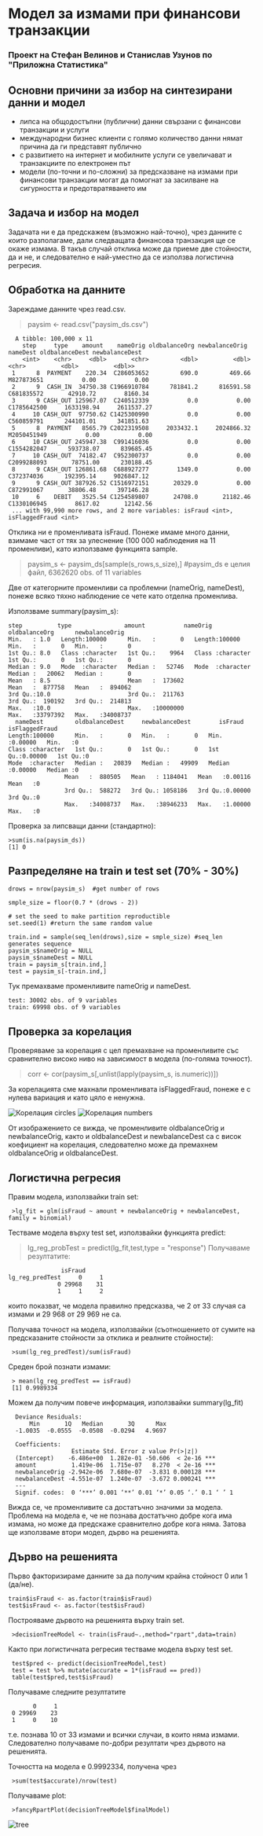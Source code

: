 # **Модел за измами при финансови транзакции**
### Проект на Стефан Велинов и Станислав Узунов по "Приложна Статистика"

## Основни причини за избор на синтезирани данни и модел
 * липса на общодостъпни (публични) данни свързани с финансови транзакции и услуги
 * международни бизнес клиенти с голямо количество данни нямат причина да ги представят публично
 * с развитието на интернет и мобилните услуги се увеличават и транзакциите по електронен път
 * модели (по-точни и по-сложни) за предсказване на измами при финансови транзакции могат да помогнат за засилване на сигурността и предотвратяването им

## Задача и избор на модел 
Задачата ни е да предскажем (възможно най-точно), чрез данните с които разполагаме, дали следващата финансова транзакция  ще се окаже измама. В такъв случай отклика може да приеме две стойности, да и не, и следователно е най-уместно да се използва логистична регресия. 

## Обработка на данните
Зареждаме данните чрез read.csv.
>paysim <- read.csv("paysim_ds.csv")

      A tibble: 100,000 x 11
        step     type    amount    nameOrig oldbalanceOrg newbalanceOrig    nameDest oldbalanceDest newbalanceDest
        <int>    <chr>     <dbl>       <chr>         <dbl>          <dbl>       <chr>          <dbl>          <dbl>> 
     1      8  PAYMENT    220.34  C286053652         690.0         469.66  M827873651           0.00           0.00
     2      9  CASH_IN  34750.38 C1966910784      781841.2      816591.58  C681835572       42910.72        8160.34
     3      9 CASH_OUT 125967.07  C240512339           0.0           0.00 C1785642500     1633198.94     2611537.27
     4     10 CASH_OUT  97750.62 C1425300990           0.0           0.00  C560859791      244101.01      341851.63
     5      8  PAYMENT   8565.79 C2022319508     2033432.1     2024866.32 M2050451949           0.00           0.00
     6     10 CASH_OUT 245947.38  C991416036           0.0           0.00 C1554282047      593738.07      839685.45
     7     10 CASH_OUT  74182.47  C952300737           0.0           0.00 C2099288093       78751.00      230188.45
     8      9 CASH_OUT 126861.68  C688927277        1349.0           0.00  C372374036      192395.14     9026847.12
     9      9 CASH_OUT 387926.52 C1516972151       20329.0           0.00  C872991067       38806.48      397146.28
     10     6    DEBIT   3525.54 C1254589807       24708.0       21182.46 C1330106945        8617.02       12142.56
     ... with 99,990 more rows, and 2 more variables: isFraud <int>, isFlaggedFraud <int>

Отклика ни е променливата isFraud.
Понеже имаме много данни, взимаме част от тях за улеснение (100 000 наблюдения на 11 променливи), като използваме функцията samplе.

>paysim_s <- paysim_ds[sample(s_rows,s_size),] #paysim_ds e целия файл, 6362620 obs. of 11 variables

Две от категорните променливи са проблемни (nameOrig, nameDest), понеже всяко тяхно наблюдение се чете като отделна променлива.


Използваме summary(paysim_s):

    step          type               amount           nameOrig         oldbalanceOrg      newbalanceOrig    
    Min.   : 1.0   Length:100000      Min.   :       0   Length:100000      Min.   :       0   Min.   :       0  
    1st Qu.: 8.0   Class :character   1st Qu.:    9964   Class :character   1st Qu.:       0   1st Qu.:       0  
    Median : 9.0   Mode  :character   Median :   52746   Mode  :character   Median :   20062   Median :       0  
    Mean   : 8.5                      Mean   :  173602                      Mean   :  877758   Mean   :  894062  
    3rd Qu.:10.0                      3rd Qu.:  211763                      3rd Qu.:  190192   3rd Qu.:  214813  
    Max.   :10.0                      Max.   :10000000                      Max.   :33797392   Max.   :34008737  
      nameDest         oldbalanceDest     newbalanceDest        isFraud        isFlaggedFraud
    Length:100000      Min.   :       0   Min.   :       0   Min.   :0.00000   Min.   :0     
    Class :character   1st Qu.:       0   1st Qu.:       0   1st Qu.:0.00000   1st Qu.:0     
    Mode  :character   Median :   20839   Median :   49909   Median :0.00000   Median :0     
                    Mean   :  880505   Mean   : 1184041   Mean   :0.00116   Mean   :0     
                    3rd Qu.:  588272   3rd Qu.: 1058186   3rd Qu.:0.00000   3rd Qu.:0     
                    Max.   :34008737   Max.   :38946233   Max.   :1.00000   Max.   :0
                     
Проверка за липсващи данни (стандартно):

    >sum(is.na(paysim_ds))
    [1] 0
    
## Разпределяне на train и test set (70% - 30%)

    drows = nrow(paysim_s)  #get number of rows

    smple_size = floor(0.7 * (drows - 2))

    # set the seed to make partition reproductible
    set.seed(1) #return the same random value

    train.ind = sample(seq_len(drows),size = smple_size) #seq_len generates sequence
    paysim_s$nameOrig = NULL
    paysim_s$nameDest = NULL
    train = paysim_s[train.ind,]
    test = paysim_s[-train.ind,]

Тук премахваме променливите nameOrig и nameDest.
```
test: 30002 obs. of 9 variables
train: 69998 obs. of 9 variables
```

## Проверка за корелация

Проверяваме за корелация с цел премахване на променливите със сравнително високо ниво на зависимост в модела (по-голяма точност). 

>corr <- cor(paysim_s[,unlist(lapply(paysim_s, is.numeric))])

За корелацията сме махнали променливата isFlaggedFraud, понеже е с нулева вариация и като цяло е ненужна.

![Корелация circles](http://i.imgur.com/CMHdMG6.png)
![Корелация numbers](http://i.imgur.com/vwtH9lv.png)

От изображението се вижда, че променливите oldbalanceOrig и newbalanceOrig, както и oldbalanceDest и newbalanceDest са с висок коефициент на корелация, следователно може да премахнем oldbalanceOrig и oldbalanceDest.

## Логистична регресия
Правим модела, използвайки train set:

     >lg_fit = glm(isFraud ~ amount + newbalanceOrig + newbalanceDest, family = binomial)

Тестваме модела върху test set, използвайки функцията predict:
>lg_reg_probTest = predict(lg_fit,test,type = "response")
Получаваме резултатите:

                   isFraud
    lg_reg_predTest     0     1
                  0 29968    31
                  1     1     2
които показват, че модела правилно предсказва, че 2 от 33 случая са измами и 29 968 от 29 969 не са. 

Получава точност на модела, използвайки (съотношението от сумите на предсказаните стойности за отклика и реалните стойности):

     >sum(lg_reg_predTest)/sum(isFraud)

Среден брой познати измами:

     > mean(lg_reg_predTest == isFraud)
     [1] 0.9989334
     
Можем да получим повече информация, използвайки summary(lg_fit)

      Deviance Residuals:  
          Min       1Q   Median       3Q      Max  
      -1.0035  -0.0555  -0.0508  -0.0294   4.9697  

      Coefficients:
                      Estimate Std. Error z value Pr(>|z|)    
      (Intercept)    -6.486e+00  1.282e-01 -50.606  < 2e-16 ***
      amount          1.419e-06  1.715e-07   8.270  < 2e-16 ***
      newbalanceOrig -2.942e-06  7.680e-07  -3.831 0.000128 ***
      newbalanceDest -4.551e-07  1.240e-07  -3.672 0.000241 ***
      ---
      Signif. codes:  0 ‘***’ 0.001 ‘**’ 0.01 ‘*’ 0.05 ‘.’ 0.1 ‘ ’ 1

Вижда се, че променливите са достатъчно значими за модела.
Проблема на модела е, че не познава достатъчно добре кога има измама, но може да предскаже сравнително добре кога няма.
Затова ще използваме втори модел, дърво на решенията.

## Дърво на решенията

Първо факторизираме данните за да получим крайна стойност 0 или 1 (да/не).
      
    train$isFraud <- as.factor(train$isFraud)
    test$isFraud <- as.factor(test$isFraud)

Построяваме дървото на решенията върху train set.

     >decisionTreeModel <- train(isFraud~.,method="rpart",data=train)
     
Както при логистичната регресия тестваме модела върху test set.

     test$pred <- predict(decisionTreeModel,test) 
     test = test %>% mutate(accurate = 1*(isFraud == pred))
     table(test$pred,test$isFraud) 

Получаваме следните резултатите
   
           0     1
     0 29969    23
     1     0    10

т.е. познава 10 от 33 измами и всички случаи, в които няма измами. Следователно получаваме по-добри резултати чрез дървото на решенията.

Точността на модела е 0.9992334, получена чрез

     >sum(test$accurate)/nrow(test)

Получаваме plot:

     >fancyRpartPlot(decisionTreeModel$finalModel)
     
![tree](http://i.imgur.com/5l2pbFY.png)
